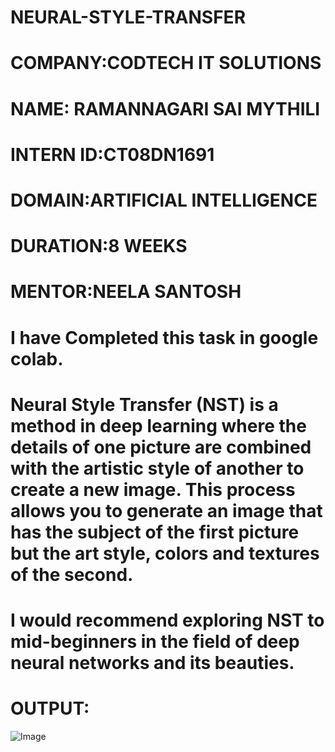 # NEURAL-STYLE-TRANSFER
# COMPANY:CODTECH IT SOLUTIONS
# NAME: RAMANNAGARI SAI MYTHILI
# INTERN ID:CT08DN1691
# DOMAIN:ARTIFICIAL INTELLIGENCE
# DURATION:8 WEEKS
# MENTOR:NEELA SANTOSH

# I have Completed this task in google colab.
# Neural Style Transfer (NST) is a method in deep learning where the details of one picture are combined with the artistic style of another to create a new image. This process allows you to generate an image that has the subject of the first picture but the art style, colors and textures of the second. 
# I would recommend exploring NST to mid-beginners in the field of deep neural networks and its beauties.

# OUTPUT:
![Image](https://github.com/user-attachments/assets/8722d632-7bd7-4d0a-9573-6eb0ae23dba5)
